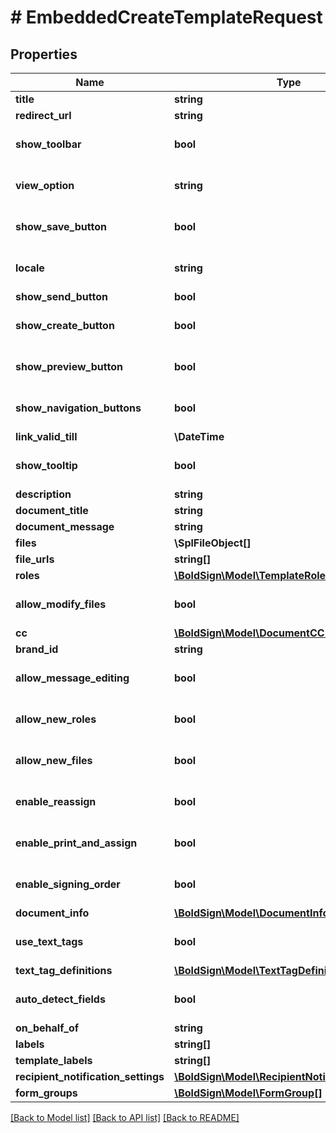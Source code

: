 # # EmbeddedCreateTemplateRequest

## Properties

Name | Type | Description | Notes
------------ | ------------- | ------------- | -------------
**title** | **string** |  |
**redirect_url** | **string** |  | [optional]
**show_toolbar** | **bool** |  | [optional] [default to false]
**view_option** | **string** |  | [optional] [default to 'PreparePage']
**show_save_button** | **bool** |  | [optional] [default to true]
**locale** | **string** |  | [optional] [default to 'EN']
**show_send_button** | **bool** |  | [optional]
**show_create_button** | **bool** |  | [optional] [default to true]
**show_preview_button** | **bool** |  | [optional] [default to true]
**show_navigation_buttons** | **bool** |  | [optional] [default to true]
**link_valid_till** | **\DateTime** |  | [optional]
**show_tooltip** | **bool** |  | [optional] [default to false]
**description** | **string** |  | [optional]
**document_title** | **string** |  | [optional]
**document_message** | **string** |  | [optional]
**files** | **\SplFileObject[]** |  | [optional]
**file_urls** | **string[]** |  | [optional]
**roles** | [**\BoldSign\Model\TemplateRole[]**](TemplateRole.md) |  | [optional]
**allow_modify_files** | **bool** |  | [optional] [default to true]
**cc** | [**\BoldSign\Model\DocumentCC[]**](DocumentCC.md) |  | [optional]
**brand_id** | **string** |  | [optional]
**allow_message_editing** | **bool** |  | [optional] [default to true]
**allow_new_roles** | **bool** |  | [optional] [default to true]
**allow_new_files** | **bool** |  | [optional] [default to true]
**enable_reassign** | **bool** |  | [optional] [default to true]
**enable_print_and_assign** | **bool** |  | [optional] [default to false]
**enable_signing_order** | **bool** |  | [optional] [default to false]
**document_info** | [**\BoldSign\Model\DocumentInfo[]**](DocumentInfo.md) |  | [optional]
**use_text_tags** | **bool** |  | [optional] [default to false]
**text_tag_definitions** | [**\BoldSign\Model\TextTagDefinition[]**](TextTagDefinition.md) |  | [optional]
**auto_detect_fields** | **bool** |  | [optional] [default to false]
**on_behalf_of** | **string** |  | [optional]
**labels** | **string[]** |  | [optional]
**template_labels** | **string[]** |  | [optional]
**recipient_notification_settings** | [**\BoldSign\Model\RecipientNotificationSettings**](RecipientNotificationSettings.md) |  | [optional]
**form_groups** | [**\BoldSign\Model\FormGroup[]**](FormGroup.md) |  | [optional]

[[Back to Model list]](../../README.md#models) [[Back to API list]](../../README.md#endpoints) [[Back to README]](../../README.md)
